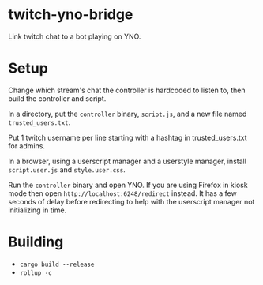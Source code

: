 # twitch-yno-bridge
Link twitch chat to a bot playing on YNO.

# Setup
Change which stream's chat the controller is hardcoded to listen to, then build the controller and script.

In a directory, put the `controller` binary, `script.js`, and a new file named `trusted_users.txt`.

Put 1 twitch username per line starting with a hashtag in trusted_users.txt for admins.

In a browser, using a userscript manager and a userstyle manager, install `script.user.js` and `style.user.css`.

Run the `controller` binary and open YNO. If you are using Firefox in kiosk mode then open `http://localhost:6248/redirect` instead. It has a few seconds of delay before redirecting to help with the userscript manager not initializing in time.

# Building
- `cargo build --release`
- `rollup -c`
